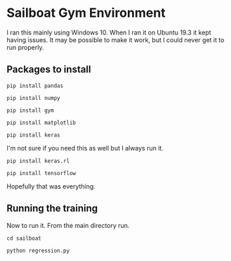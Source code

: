 # Sailboat Gym Environment

I ran this mainly using Windows 10. When I ran it on Ubuntu 19.3 it kept having issues. It may be possible to make it work, but I could never get it to run properly.


## Packages to install

`pip install pandas`

`pip install numpy`

`pip install gym`

`pip install matplotlib`

`pip install keras`

I'm not sure if you need this as well but I always run it.

`pip install keras.rl`

`pip install tensorflow`

Hopefully that was everything.

## Running the training

Now to run it. From the main directory run.

`cd sailboat`

`python regression.py`



